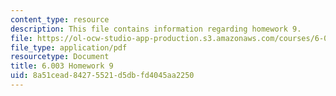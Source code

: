 ```yaml
---
content_type: resource
description: This file contains information regarding homework 9.
file: https://ol-ocw-studio-app-production.s3.amazonaws.com/courses/6-003-signals-and-systems-fall-2011/8a51cead84275521d5dbfd4045aa2250_MIT6_003F11_hw09.pdf
file_type: application/pdf
resourcetype: Document
title: 6.003 Homework 9
uid: 8a51cead-8427-5521-d5db-fd4045aa2250
---
```

